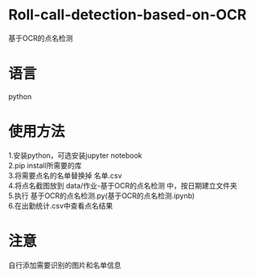 # Roll-call-detection-based-on-OCR
基于OCR的点名检测

# 语言
python

# 使用方法
1.安装python，可选安装jupyter notebook  
2.pip install所需要的库  
3.将需要点名的名单替换掉 名单.csv  
4.将点名截图放到 data/作业-基于OCR的点名检测 中，按日期建立文件夹  
5.执行 基于OCR的点名检测.py(基于OCR的点名检测.ipynb)  
6.在出勤统计.csv中查看点名结果  

# 注意
自行添加需要识别的图片和名单信息
